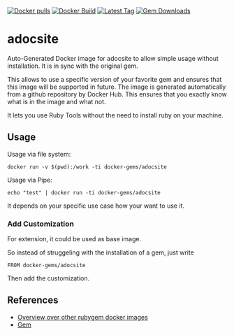 [![Docker pulls](https://img.shields.io/docker/pulls/rubygem/adocsite.svg)](https://hub.docker.com/r/rubygem/adocsite/)
[![Docker Build](https://img.shields.io/docker/automated/rubygem/adocsite.svg)](https://hub.docker.com/r/rubygem/adocsite/)
[![Latest Tag](https://img.shields.io/github/tag/docker-rubygem/adocsite.svg)](https://hub.docker.com/r/rubygem/adocsite/)
[![Gem Downloads](https://img.shields.io/gem/dt/adocsite.svg)](https://rubygems.org/gems/adocsite/)
# adocsite

Auto-Generated Docker image for adocsite to allow simple usage without installation.
It is in sync with the original gem.

This allows to use a specific version of your favorite gem and ensures that this image will be supported in future.
The image is generated automatically from a github repository by Docker Hub.
This ensures that you exactly know what is in the image and what not.

It lets you use Ruby Tools without the need to install ruby on your machine.

## Usage

Usage via file system:

`docker run -v $(pwd):/work -ti docker-gems/adocsite`

Usage via Pipe:

`echo "test" | docker run -ti docker-gems/adocsite`

It depends on your specific use case how your want to use it.

### Add Customization

For extension, it could be used as base image.

So instead of struggeling with the installation of a gem, just write

`FROM docker-gems/adocsite`

Then add the customization.

## References

 - [Overview over other rubygem docker images](https://github.com/thinkbot/docker-rubygem)
 - [Gem](https://rubygems.org/gems/adocsite/)
